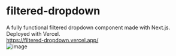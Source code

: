 # filtered-dropdown
A fully functional filtered dropdown component made with Next.js. Deployed with Vercel.<br>
https://filtered-dropdown.vercel.app/<br>
![image](https://user-images.githubusercontent.com/38377327/153979871-f79f7468-08d0-4f40-9de4-ac7e22f17dbb.png)
